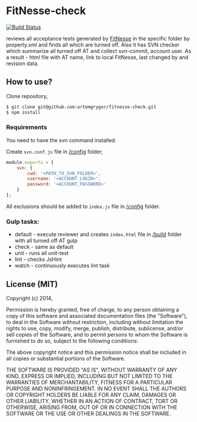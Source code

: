 # FitNesse-check

[![Build Status](https://travis-ci.org/artemgrygor/fitnesse-check.svg?branch=master)](https://travis-ci.org/artemgrygor/fitnesse-check)

reviews all acceptance tests generated by [FitNesse](http://fitnesse.org) in the specific folder by property.xml and finds all which are turned off.
Also it has SVN checker which summarize all turned off AT and collect svn-commit, account user.
As a result - html file with AT name, link to local FitNesse, last changed by and revision data.

## How to use?

Clone repository,
```bash
$ git clone git@github.com:artemgrygor/fitnesse-check.git
$ npm install
```
### Requirements
You need to have the svn command installed.

Create `svn.conf.js` file in [/config](/config) folder,
```js
module.exports = {
	svn: {
		cwd: '<PATH_TO_SVN_FOLDER>',
		username: '<ACCOUNT_LOGIN>',
		password: '<ACCOUNT_PASSWORD>'
	}
};
```

All exclusions should be added to `index.js` file in [/config](/config) folder.

### Gulp tasks:
* default - execute reviewer and creates `index.html` file in [/build](/build) folder with all turned off AT
gulp 
* check - same as default
* unit - runs all unit-test
* lint - checks JsHint
* watch - continuously executes lint task

## License (MIT)
Copyright (c) 2014,

Permission is hereby granted, free of charge, to any person obtaining a copy of this software and associated documentation files (the "Software"), to deal in the Software without restriction, including without limitation the rights to use, copy, modify, merge, publish, distribute, sublicense, and/or sell copies of the Software, and to permit persons to whom the Software is furnished to do so, subject to the following conditions:

The above copyright notice and this permission notice shall be included in all copies or substantial portions of the Software.

THE SOFTWARE IS PROVIDED "AS IS", WITHOUT WARRANTY OF ANY KIND, EXPRESS OR IMPLIED, INCLUDING BUT NOT LIMITED TO THE WARRANTIES OF MERCHANTABILITY, FITNESS FOR A PARTICULAR PURPOSE AND NONINFRINGEMENT. IN NO EVENT SHALL THE AUTHORS OR COPYRIGHT HOLDERS BE LIABLE FOR ANY CLAIM, DAMAGES OR OTHER LIABILITY, WHETHER IN AN ACTION OF CONTRACT, TORT OR OTHERWISE, ARISING FROM, OUT OF OR IN CONNECTION WITH THE SOFTWARE OR THE USE OR OTHER DEALINGS IN THE SOFTWARE.